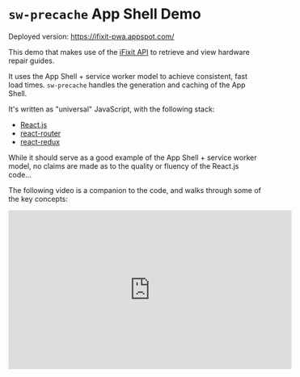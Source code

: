 # `sw-precache` App Shell Demo

Deployed version: https://ifixit-pwa.appspot.com/

This demo that makes use of the [iFixit API](https://www.ifixit.com/api/2.0/doc/) to retrieve
and view hardware repair guides.

It uses the App Shell + service worker model to achieve consistent, fast load times.
`sw-precache` handles the generation and caching of the App Shell.

It's written as "universal" JavaScript, with the following stack:
- [React.js](https://facebook.github.io/react/)
- [react-router](https://github.com/rackt/react-router)
- [react-redux](https://github.com/rackt/react-redux)

While it should serve as a good example of the App Shell + service worker model, no claims are made
as to the quality or fluency of the React.js code...

The following video is a companion to the code, and walks through some of the key concepts:

<iframe width="560" height="315" src="https://www.youtube.com/embed/jCKZDTtUA2A" frameborder="0" allowfullscreen></iframe>
